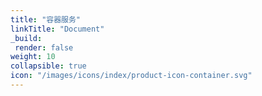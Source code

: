 ```yaml
---
title: "容器服务"
linkTitle: "Document"
_build:
 render: false 
weight: 10
collapsible: true
icon: "/images/icons/index/product-icon-container.svg"
---
```


